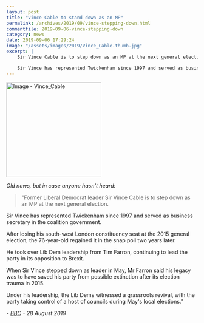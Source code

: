 ```yaml
---
layout: post
title: "Vince Cable to stand down as an MP"
permalink: /archives/2019/09/vince-stepping-down.html
commentfile: 2019-09-06-vince-stepping-down
category: news
date: 2019-09-06 17:29:24
image: "/assets/images/2019/Vince_Cable-thumb.jpg"
excerpt: |
    Sir Vince Cable is to step down as an MP at the next general election.

    Sir Vince has represented Twickenham since 1997 and served as business secretary in the coalition government.
---
```

<a href="/assets/images/2019/Vince_Cable.jpg" title="Click for a larger image"><img src="/assets/images/2019/Vince_Cable-thumb.jpg" width="250" alt="Image - Vince_Cable"  class="photo right"/></a>

*Old news, but in case anyone hasn't heard:*

> "Former Liberal Democrat leader Sir Vince Cable is to step down as an MP at the next general election.

Sir Vince has represented Twickenham since 1997 and served as business secretary in the coalition government.

After losing his south-west London constituency seat at the 2015 general election, the 76-year-old regained it in the snap poll two years later.

He took over Lib Dem leadership from Tim Farron, continuing to lead the party in its opposition to Brexit.

When Sir Vince stepped down as leader in May, Mr Farron said his legacy was to have saved his party from possible extinction after its election trauma in 2015.

Under his leadership, the Lib Dems witnessed a grassroots revival, with the party taking control of a host of councils during May's local elections."

<cite>- [BBC](https://www.bbc.co.uk/news/uk-england-london-49499015) - 28 August 2019</cite>
